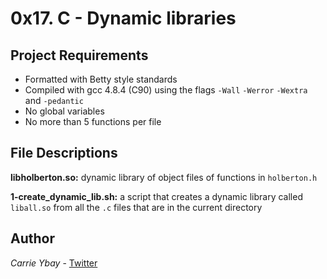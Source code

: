 # 0x17. C - Dynamic libraries
## Project Requirements
- Formatted with Betty style standards
- Compiled with gcc 4.8.4 (C90) using the flags `-Wall` `-Werror` `-Wextra` and `-pedantic`
- No global variables
- No more than 5 functions per file

## File Descriptions
**libholberton.so:** dynamic library of object files of functions in `holberton.h`

**1-create_dynamic_lib.sh:** a script that creates a dynamic library called `liball.so` from all the `.c` files that are in the current directory

## Author
*Carrie Ybay* - [Twitter](http://twitter.com/hicarrie_)